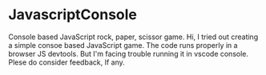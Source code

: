 # JavascriptConsole
Console based JavaScript rock, paper, scissor game.
Hi, I tried out creating a simple consoe based JavaScript game. 
The code runs properly in a browser JS devtools.
But I'm facing trouble running it in vscode console. Plese do consider feedback, If any.
